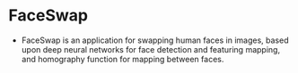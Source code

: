 # FaceSwap
- FaceSwap is an application for swapping human faces in images, based upon deep neural networks for face detection and featuring mapping, and homography function for mapping between faces.
